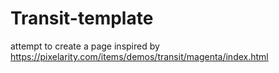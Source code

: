 # Transit-template
attempt to create a page inspired by https://pixelarity.com/items/demos/transit/magenta/index.html
